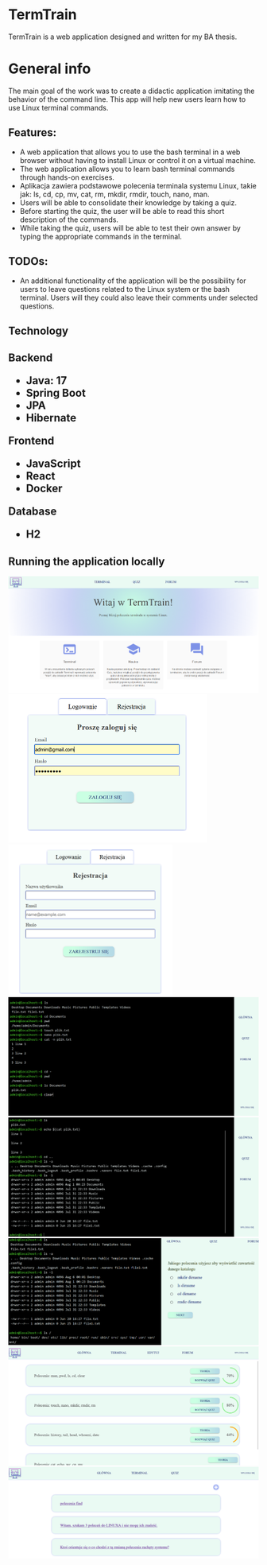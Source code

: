
<h1 >TermTrain</h1>  
TermTrain is a web application designed and written for my BA thesis.

<h1>General info</h1>
The main goal of the work was to create a didactic application imitating the behavior of the command line. This app will help new users learn how to use Linux terminal commands.

<h2>Features:</h2>
<ul>
  <li>
    A web application that allows you to use the bash terminal in a web browser without having to install Linux or control it on a virtual machine.
  </li>
  <li>
  The web application allows you to learn bash terminal commands through hands-on exercises.
  </li>
  <li>
   Aplikacja zawiera podstawowe polecenia terminala systemu Linux, takie jak: ls, cd, cp, mv, cat, rm, mkdir, rmdir, touch, nano, man. 
  </li>
  <li>
   Users will be able to consolidate their knowledge by taking a quiz.
    </li>
      <li>
  Before starting the quiz, the user will be able to read this short description of the commands.
      </li>
  <li>
While taking the quiz, users will be able to test their own
answer by typing the appropriate commands in the terminal.
  </li>
</ul>
<h2>TODOs:</h2>
<ul>
  <li>
An additional functionality of the application will be the possibility for users to leave questions related to the Linux system or the bash terminal. Users will
they could also leave their comments under selected questions.
  </li>
</ul>

<h2>Technology<h2>
<p>Backend</p>
   <ul>
     <li>Java: 17</li>
    <li>Spring Boot</li>
    <li>JPA</li>
    <li>Hibernate</li>
    </ul>
    <p>Frontend</p>
     <ul>
     <li>JavaScript</li>
    <li>React</li>
    <li>Docker</li>
    </ul>
    <p>Database</p>
     <ul>
     <li>H2</li>
    </ul>
  
  <h2>Running the application locally</h2>
<img src="Licencjat/project/main_page.png" alt="home page">
<div>
  <img src="Licencjat/project/logowanie.png" alt="logowanie" style="width: 400px"> 
<img src="Licencjat/project/rejestracja.png" alt="rejestracja" style="width: 330px">
  </div>
  
<img src="Licencjat/project/term1.png" alt="terminal">
<img src="Licencjat/project/term2.png" alt="terminal">
<img src="Licencjat/project/quiz1.png" alt="quiz" >
<img src="Licencjat/project/list_quiz2.png" alt="list quiz">
<img src="Licencjat/project/forum.png" alt="forum" >
</body>
</html>


  





